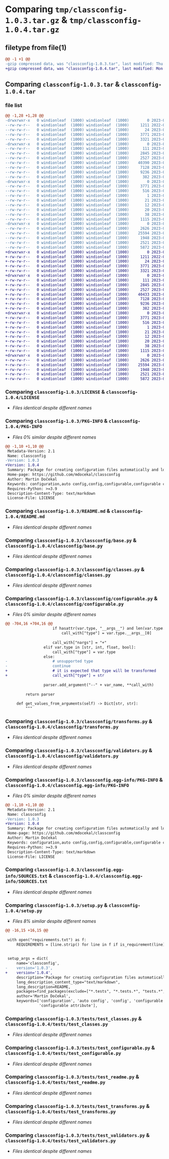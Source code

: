 # Comparing `tmp/classconfig-1.0.3.tar.gz` & `tmp/classconfig-1.0.4.tar.gz`

## filetype from file(1)

```diff
@@ -1 +1 @@
-gzip compressed data, was "classconfig-1.0.3.tar", last modified: Thu May 11 12:40:41 2023, max compression
+gzip compressed data, was "classconfig-1.0.4.tar", last modified: Mon Jun 19 14:23:47 2023, max compression
```

## Comparing `classconfig-1.0.3.tar` & `classconfig-1.0.4.tar`

### file list

```diff
@@ -1,28 +1,28 @@
-drwxrwxr-x   0 windionleaf  (1000) windionleaf  (1000)        0 2023-05-11 12:40:41.205677 classconfig-1.0.3/
--rw-rw-r--   0 windionleaf  (1000) windionleaf  (1000)     1211 2022-05-31 11:17:31.000000 classconfig-1.0.3/LICENSE
--rw-rw-r--   0 windionleaf  (1000) windionleaf  (1000)       24 2023-04-27 11:55:37.000000 classconfig-1.0.3/MANIFEST.in
--rw-rw-r--   0 windionleaf  (1000) windionleaf  (1000)     3771 2023-05-11 12:40:41.205677 classconfig-1.0.3/PKG-INFO
--rw-rw-r--   0 windionleaf  (1000) windionleaf  (1000)     3321 2023-05-04 05:03:52.000000 classconfig-1.0.3/README.md
-drwxrwxr-x   0 windionleaf  (1000) windionleaf  (1000)        0 2023-05-11 12:40:41.201677 classconfig-1.0.3/classconfig/
--rw-rw-r--   0 windionleaf  (1000) windionleaf  (1000)      111 2023-04-26 13:54:46.000000 classconfig-1.0.3/classconfig/__init__.py
--rw-rw-r--   0 windionleaf  (1000) windionleaf  (1000)     2845 2023-04-26 14:19:24.000000 classconfig-1.0.3/classconfig/base.py
--rw-rw-r--   0 windionleaf  (1000) windionleaf  (1000)     2527 2023-05-11 12:12:31.000000 classconfig-1.0.3/classconfig/classes.py
--rw-rw-r--   0 windionleaf  (1000) windionleaf  (1000)    40390 2023-05-11 12:36:30.000000 classconfig-1.0.3/classconfig/configurable.py
--rw-rw-r--   0 windionleaf  (1000) windionleaf  (1000)     7128 2023-04-27 11:23:40.000000 classconfig-1.0.3/classconfig/transforms.py
--rw-rw-r--   0 windionleaf  (1000) windionleaf  (1000)     9236 2023-04-27 10:56:32.000000 classconfig-1.0.3/classconfig/validators.py
--rw-rw-r--   0 windionleaf  (1000) windionleaf  (1000)      382 2023-04-26 15:16:39.000000 classconfig-1.0.3/classconfig/yaml.py
-drwxrwxr-x   0 windionleaf  (1000) windionleaf  (1000)        0 2023-05-11 12:40:41.201677 classconfig-1.0.3/classconfig.egg-info/
--rw-rw-r--   0 windionleaf  (1000) windionleaf  (1000)     3771 2023-05-11 12:40:41.000000 classconfig-1.0.3/classconfig.egg-info/PKG-INFO
--rw-rw-r--   0 windionleaf  (1000) windionleaf  (1000)      516 2023-05-11 12:40:41.000000 classconfig-1.0.3/classconfig.egg-info/SOURCES.txt
--rw-rw-r--   0 windionleaf  (1000) windionleaf  (1000)        1 2023-05-11 12:40:41.000000 classconfig-1.0.3/classconfig.egg-info/dependency_links.txt
--rw-rw-r--   0 windionleaf  (1000) windionleaf  (1000)       21 2023-05-11 12:40:41.000000 classconfig-1.0.3/classconfig.egg-info/requires.txt
--rw-rw-r--   0 windionleaf  (1000) windionleaf  (1000)       12 2023-05-11 12:40:41.000000 classconfig-1.0.3/classconfig.egg-info/top_level.txt
--rw-rw-r--   0 windionleaf  (1000) windionleaf  (1000)       20 2023-04-26 13:45:04.000000 classconfig-1.0.3/requirements.txt
--rw-rw-r--   0 windionleaf  (1000) windionleaf  (1000)       38 2023-05-11 12:40:41.205677 classconfig-1.0.3/setup.cfg
--rw-rw-r--   0 windionleaf  (1000) windionleaf  (1000)     1115 2023-05-11 12:39:58.000000 classconfig-1.0.3/setup.py
-drwxrwxr-x   0 windionleaf  (1000) windionleaf  (1000)        0 2023-05-11 12:40:41.205677 classconfig-1.0.3/tests/
--rw-rw-r--   0 windionleaf  (1000) windionleaf  (1000)     2626 2023-04-27 11:14:46.000000 classconfig-1.0.3/tests/test_classes.py
--rw-rw-r--   0 windionleaf  (1000) windionleaf  (1000)    25594 2023-05-11 12:36:30.000000 classconfig-1.0.3/tests/test_configurable.py
--rw-rw-r--   0 windionleaf  (1000) windionleaf  (1000)     1948 2023-04-27 10:43:21.000000 classconfig-1.0.3/tests/test_readme.py
--rw-rw-r--   0 windionleaf  (1000) windionleaf  (1000)     2521 2023-04-27 11:32:32.000000 classconfig-1.0.3/tests/test_transforms.py
--rw-rw-r--   0 windionleaf  (1000) windionleaf  (1000)     5872 2023-04-27 11:12:58.000000 classconfig-1.0.3/tests/test_validators.py
+drwxrwxr-x   0 windionleaf  (1000) windionleaf  (1000)        0 2023-06-19 14:23:47.355648 classconfig-1.0.4/
+-rw-rw-r--   0 windionleaf  (1000) windionleaf  (1000)     1211 2022-05-31 11:17:31.000000 classconfig-1.0.4/LICENSE
+-rw-rw-r--   0 windionleaf  (1000) windionleaf  (1000)       24 2023-04-27 11:55:37.000000 classconfig-1.0.4/MANIFEST.in
+-rw-rw-r--   0 windionleaf  (1000) windionleaf  (1000)     3771 2023-06-19 14:23:47.355648 classconfig-1.0.4/PKG-INFO
+-rw-rw-r--   0 windionleaf  (1000) windionleaf  (1000)     3321 2023-05-04 05:03:52.000000 classconfig-1.0.4/README.md
+drwxrwxr-x   0 windionleaf  (1000) windionleaf  (1000)        0 2023-06-19 14:23:47.351648 classconfig-1.0.4/classconfig/
+-rw-rw-r--   0 windionleaf  (1000) windionleaf  (1000)      111 2023-04-26 13:54:46.000000 classconfig-1.0.4/classconfig/__init__.py
+-rw-rw-r--   0 windionleaf  (1000) windionleaf  (1000)     2845 2023-04-26 14:19:24.000000 classconfig-1.0.4/classconfig/base.py
+-rw-rw-r--   0 windionleaf  (1000) windionleaf  (1000)     2527 2023-05-11 12:12:31.000000 classconfig-1.0.4/classconfig/classes.py
+-rw-rw-r--   0 windionleaf  (1000) windionleaf  (1000)    40433 2023-06-19 14:22:56.000000 classconfig-1.0.4/classconfig/configurable.py
+-rw-rw-r--   0 windionleaf  (1000) windionleaf  (1000)     7128 2023-04-27 11:23:40.000000 classconfig-1.0.4/classconfig/transforms.py
+-rw-rw-r--   0 windionleaf  (1000) windionleaf  (1000)     9236 2023-04-27 10:56:32.000000 classconfig-1.0.4/classconfig/validators.py
+-rw-rw-r--   0 windionleaf  (1000) windionleaf  (1000)      382 2023-04-26 15:16:39.000000 classconfig-1.0.4/classconfig/yaml.py
+drwxrwxr-x   0 windionleaf  (1000) windionleaf  (1000)        0 2023-06-19 14:23:47.351648 classconfig-1.0.4/classconfig.egg-info/
+-rw-rw-r--   0 windionleaf  (1000) windionleaf  (1000)     3771 2023-06-19 14:23:47.000000 classconfig-1.0.4/classconfig.egg-info/PKG-INFO
+-rw-rw-r--   0 windionleaf  (1000) windionleaf  (1000)      516 2023-06-19 14:23:47.000000 classconfig-1.0.4/classconfig.egg-info/SOURCES.txt
+-rw-rw-r--   0 windionleaf  (1000) windionleaf  (1000)        1 2023-06-19 14:23:47.000000 classconfig-1.0.4/classconfig.egg-info/dependency_links.txt
+-rw-rw-r--   0 windionleaf  (1000) windionleaf  (1000)       21 2023-06-19 14:23:47.000000 classconfig-1.0.4/classconfig.egg-info/requires.txt
+-rw-rw-r--   0 windionleaf  (1000) windionleaf  (1000)       12 2023-06-19 14:23:47.000000 classconfig-1.0.4/classconfig.egg-info/top_level.txt
+-rw-rw-r--   0 windionleaf  (1000) windionleaf  (1000)       20 2023-04-26 13:45:04.000000 classconfig-1.0.4/requirements.txt
+-rw-rw-r--   0 windionleaf  (1000) windionleaf  (1000)       38 2023-06-19 14:23:47.355648 classconfig-1.0.4/setup.cfg
+-rw-rw-r--   0 windionleaf  (1000) windionleaf  (1000)     1115 2023-06-19 14:23:02.000000 classconfig-1.0.4/setup.py
+drwxrwxr-x   0 windionleaf  (1000) windionleaf  (1000)        0 2023-06-19 14:23:47.355648 classconfig-1.0.4/tests/
+-rw-rw-r--   0 windionleaf  (1000) windionleaf  (1000)     2626 2023-04-27 11:14:46.000000 classconfig-1.0.4/tests/test_classes.py
+-rw-rw-r--   0 windionleaf  (1000) windionleaf  (1000)    25594 2023-05-11 12:36:30.000000 classconfig-1.0.4/tests/test_configurable.py
+-rw-rw-r--   0 windionleaf  (1000) windionleaf  (1000)     1948 2023-04-27 10:43:21.000000 classconfig-1.0.4/tests/test_readme.py
+-rw-rw-r--   0 windionleaf  (1000) windionleaf  (1000)     2521 2023-04-27 11:32:32.000000 classconfig-1.0.4/tests/test_transforms.py
+-rw-rw-r--   0 windionleaf  (1000) windionleaf  (1000)     5872 2023-04-27 11:12:58.000000 classconfig-1.0.4/tests/test_validators.py
```

### Comparing `classconfig-1.0.3/LICENSE` & `classconfig-1.0.4/LICENSE`

 * *Files identical despite different names*

### Comparing `classconfig-1.0.3/PKG-INFO` & `classconfig-1.0.4/PKG-INFO`

 * *Files 0% similar despite different names*

```diff
@@ -1,10 +1,10 @@
 Metadata-Version: 2.1
 Name: classconfig
-Version: 1.0.3
+Version: 1.0.4
 Summary: Package for creating configuration files automatically and loading objects from those configuration files.
 Home-page: https://github.com/mdocekal/classconfig
 Author: Martin Dočekal
 Keywords: configuration,auto config,config,configurable,configurable class,configurable object,configurable attribute
 Requires-Python: >=3.9
 Description-Content-Type: text/markdown
 License-File: LICENSE
```

### Comparing `classconfig-1.0.3/README.md` & `classconfig-1.0.4/README.md`

 * *Files identical despite different names*

### Comparing `classconfig-1.0.3/classconfig/base.py` & `classconfig-1.0.4/classconfig/base.py`

 * *Files identical despite different names*

### Comparing `classconfig-1.0.3/classconfig/classes.py` & `classconfig-1.0.4/classconfig/classes.py`

 * *Files identical despite different names*

### Comparing `classconfig-1.0.3/classconfig/configurable.py` & `classconfig-1.0.4/classconfig/configurable.py`

 * *Files 0% similar despite different names*

```diff
@@ -704,16 +704,16 @@
                     if hasattr(var.type, "__args__") and len(var.type.__args__) == 1:
                         call_with["type"] = var.type.__args__[0]
 
                     call_with["nargs"] = "+"
                 elif var.type in [str, int, float, bool]:
                     call_with["type"] = var.type
                 else:
-                    # unsupported type
-                    continue
+                    # it is expected that type will be transformed
+                    call_with["type"] = str
 
                 parser.add_argument("--" + var_name, **call_with)
 
         return parser
 
     def get_values_from_arguments(self) -> Dict[str, str]:
         """
```

### Comparing `classconfig-1.0.3/classconfig/transforms.py` & `classconfig-1.0.4/classconfig/transforms.py`

 * *Files identical despite different names*

### Comparing `classconfig-1.0.3/classconfig/validators.py` & `classconfig-1.0.4/classconfig/validators.py`

 * *Files identical despite different names*

### Comparing `classconfig-1.0.3/classconfig.egg-info/PKG-INFO` & `classconfig-1.0.4/classconfig.egg-info/PKG-INFO`

 * *Files 0% similar despite different names*

```diff
@@ -1,10 +1,10 @@
 Metadata-Version: 2.1
 Name: classconfig
-Version: 1.0.3
+Version: 1.0.4
 Summary: Package for creating configuration files automatically and loading objects from those configuration files.
 Home-page: https://github.com/mdocekal/classconfig
 Author: Martin Dočekal
 Keywords: configuration,auto config,config,configurable,configurable class,configurable object,configurable attribute
 Requires-Python: >=3.9
 Description-Content-Type: text/markdown
 License-File: LICENSE
```

### Comparing `classconfig-1.0.3/classconfig.egg-info/SOURCES.txt` & `classconfig-1.0.4/classconfig.egg-info/SOURCES.txt`

 * *Files identical despite different names*

### Comparing `classconfig-1.0.3/setup.py` & `classconfig-1.0.4/setup.py`

 * *Files 8% similar despite different names*

```diff
@@ -16,15 +16,15 @@
 
 with open("requirements.txt") as f:
     REQUIREMENTS = [line.strip() for line in f if is_requirement(line)]
 
 
 setup_args = dict(
     name='classconfig',
-    version='1.0.3',
+    version='1.0.4',
     description='Package for creating configuration files automatically and loading objects from those configuration files.',
     long_description_content_type="text/markdown",
     long_description=README,
     packages=find_packages(exclude=["*.tests", "*.tests.*", "tests.*", "tests"]),
     author='Martin Dočekal',
     keywords=['configuration', 'auto config', 'config', 'configurable', 'configurable class', 'configurable object',
               'configurable attribute'],
```

### Comparing `classconfig-1.0.3/tests/test_classes.py` & `classconfig-1.0.4/tests/test_classes.py`

 * *Files identical despite different names*

### Comparing `classconfig-1.0.3/tests/test_configurable.py` & `classconfig-1.0.4/tests/test_configurable.py`

 * *Files identical despite different names*

### Comparing `classconfig-1.0.3/tests/test_readme.py` & `classconfig-1.0.4/tests/test_readme.py`

 * *Files identical despite different names*

### Comparing `classconfig-1.0.3/tests/test_transforms.py` & `classconfig-1.0.4/tests/test_transforms.py`

 * *Files identical despite different names*

### Comparing `classconfig-1.0.3/tests/test_validators.py` & `classconfig-1.0.4/tests/test_validators.py`

 * *Files identical despite different names*

